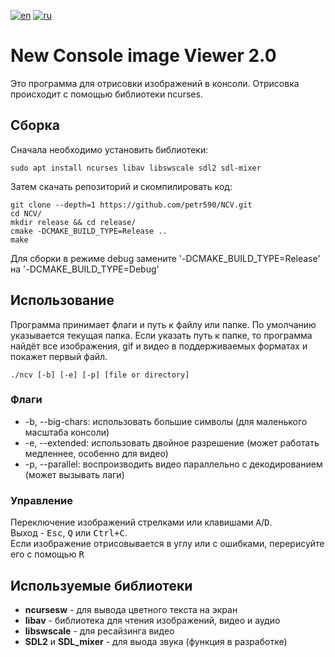 [![en](https://img.shields.io/badge/lang-en-red.svg)](https://github.com/petr590/NCV/blob/master/README.md)
[![ru](https://img.shields.io/badge/lang-ru-blue.svg)](https://github.com/petr590/NCV/blob/master/README-ru.md)

# New Console image Viewer 2.0
Это программа для отрисовки изображений в консоли. Отрисовка происходит с помощью библиотеки ncurses.

## Сборка
Сначала необходимо установить библиотеки:
```console
sudo apt install ncurses libav libswscale sdl2 sdl-mixer
```

Затем скачать репозиторий и скомпилировать код:
```console
git clone --depth=1 https://github.com/petr590/NCV.git
cd NCV/
mkdir release && cd release/
cmake -DCMAKE_BUILD_TYPE=Release ..
make
```

Для сборки в режиме debug замените '-DCMAKE_BUILD_TYPE=Release' на '-DCMAKE_BUILD_TYPE=Debug'

## Использование
Программа принимает флаги и путь к файлу или папке. По умолчанию указывается текущая папка.
Если указать путь к папке, то программа найдёт все изображения, gif и видео в поддерживаемых форматах и покажет первый файл.
```console
./ncv [-b] [-e] [-p] [file or directory]
```

### Флаги
- -b, --big-chars:  использовать большие символы (для маленького масштаба консоли)
- -e, --extended:   использовать двойное разрешение (может работать медленнее, особенно для видео)
- -p, --parallel:   воспроизводить видео параллельно с декодированием (может вызывать лаги)

### Управление
Переключение изображений стрелками или клавишами <kbd>A</kbd>/<kbd>D</kbd>.  
Выход - <kbd>Esc</kbd>, <kbd>Q</kbd> или <kbd>Ctrl+C</kbd>.  
Если изображение отрисовывается в углу или с ошибками, перерисуйте его с помощью <kbd>R</kbd>  

## Используемые библиотеки
- **ncursesw** - для вывода цветного текста на экран
- **libav** - библиотека для чтения изображений, видео и аудио
- **libswscale** - для ресайзинга видео
- **SDL2** и **SDL_mixer** - для выода звука (функция в разработке)
